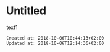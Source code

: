 # Untitled
text1

    Created at: 2018-10-06T10:44:13+02:00
    Updated at: 2018-10-06T12:14:36+02:00


